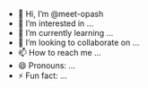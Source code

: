 - 👋 Hi, I’m @meet-opash
- 👀 I’m interested in ...
- 🌱 I’m currently learning ...
- 💞️ I’m looking to collaborate on ...
- 📫 How to reach me ...
- 😄 Pronouns: ...
- ⚡ Fun fact: ...

<!---
meet-opash/meet-opash is a ✨ special ✨ repository because its `README.md` (this file) appears on your GitHub profile.
You can click the Preview link to take a look at your changes.
--->
